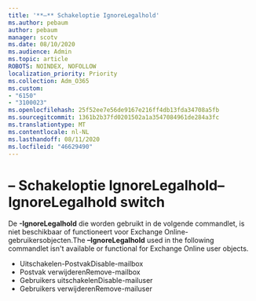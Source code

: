 ```yaml
---
title: '**–** Schakeloptie IgnoreLegalhold'
ms.author: pebaum
author: pebaum
manager: scotv
ms.date: 08/10/2020
ms.audience: Admin
ms.topic: article
ROBOTS: NOINDEX, NOFOLLOW
localization_priority: Priority
ms.collection: Adm_O365
ms.custom:
- "6150"
- "3100023"
ms.openlocfilehash: 25f52ee7e56de9167e216ff4db13fda34708a5fb
ms.sourcegitcommit: 1361b2b37fd0201502a1a3547084961de284a3fc
ms.translationtype: MT
ms.contentlocale: nl-NL
ms.lasthandoff: 08/11/2020
ms.locfileid: "46629490"
---
```

# <a name="ignorelegalhold-switch"></a><span data-ttu-id="e0609-102">**–** Schakeloptie IgnoreLegalhold</span><span class="sxs-lookup"><span data-stu-id="e0609-102">**–IgnoreLegalhold** switch</span></span>

<span data-ttu-id="e0609-103">De **-IgnoreLegalhold** die worden gebruikt in de volgende commandlet, is niet beschikbaar of functioneert voor Exchange Online-gebruikersobjecten.</span><span class="sxs-lookup"><span data-stu-id="e0609-103">The **–IgnoreLegalhold** used in the following commandlet isn't available or functional for Exchange Online user objects.</span></span>

- <span data-ttu-id="e0609-104">Uitschakelen-Postvak</span><span class="sxs-lookup"><span data-stu-id="e0609-104">Disable-mailbox</span></span>
- <span data-ttu-id="e0609-105">Postvak verwijderen</span><span class="sxs-lookup"><span data-stu-id="e0609-105">Remove-mailbox</span></span>
- <span data-ttu-id="e0609-106">Gebruikers uitschakelen</span><span class="sxs-lookup"><span data-stu-id="e0609-106">Disable-mailuser</span></span>
- <span data-ttu-id="e0609-107">Gebruikers verwijderen</span><span class="sxs-lookup"><span data-stu-id="e0609-107">Remove-mailuser</span></span>